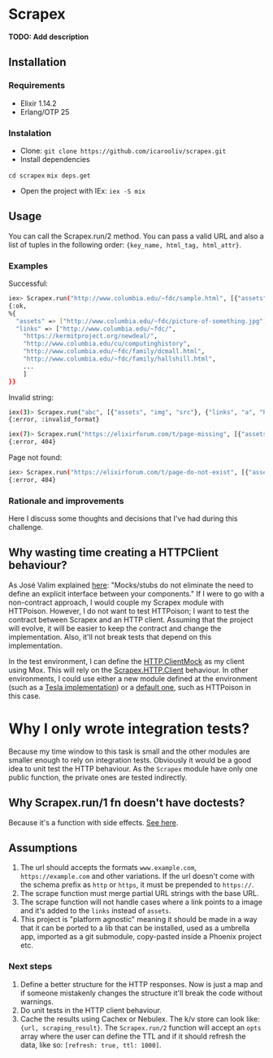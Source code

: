 # Scrapex

**TODO: Add description**

## Installation

### Requirements

- Elixir 1.14.2
- Erlang/OTP 25

### Instalation

- Clone:
  `git clone https://github.com/icarooliv/scrapex.git`
- Install dependencies

`cd scrapex`
`mix deps.get`

- Open the project with IEx:
  `iex -S mix`

## Usage

You can call the Scrapex.run/2 method. You can pass a valid URL and also a list of tuples in the following order: `{key_name, html_tag, html_attr}`.

### Examples

Successful:

```bash
iex> Scrapex.run("http://www.columbia.edu/~fdc/sample.html", [{"assets", "img", "src"}, {"links", "a", "href"}])
{:ok,
%{
  "assets" => ["http://www.columbia.edu/~fdc/picture-of-something.jpg"],
  "links" => ["http://www.columbia.edu/~fdc/",
    "https://kermitproject.org/newdeal/",
    "http://www.columbia.edu/cu/computinghistory",
    "http://www.columbia.edu/~fdc/family/dcmall.html",
    "http://www.columbia.edu/~fdc/family/hallshill.html",
    ...
    ]
}}
```

Invalid string:

```bash
iex(3)> Scrapex.run("abc", [{"assets", "img", "src"}, {"links", "a", "href"}])
{:error, :invalid_format}
```

```bash
iex(7)> Scrapex.run("https://elixirforum.com/t/page-missing", [{"assets", "img", "src"}, {"links", "a", "href"}])
{:error, 404}
```

Page not found:

```bash
iex> Scrapex.run("https://elixirforum.com/t/page-do-not-exist", [{"assets", "img", "src"}, {"links", "a", "href"}])
{:error, 404}
```

### Rationale and improvements

Here I discuss some thoughts and decisions that I've had during this challenge.

## Why wasting time creating a HTTPClient behaviour?

As José Valim explained [here](https://blog.plataformatec.com.br/2015/10/mocks-and-explicit-contracts/): "Mocks/stubs do not eliminate the need to define an explicit interface between your components." If I were to go with a non-contract approach, I would couple my Scrapex module with HTTPoison. However, I do not want to test HTTPoison; I want to test the contract between Scrapex and an HTTP client. Assuming that the project will evolve, it will be easier to keep the contract and change the implementation. Also, it'll not break tests that depend on this implementation.

In the test environment, I can define the [HTTP.ClientMock](https://github.com/icarooliv/scrapex/blob/main/test/test_helper.exs#L3-L4) as my client using Mox. This will rely on the [Scrapex.HTTP.Client](https://github.com/icarooliv/scrapex/blob/main/lib/scrapex/http/client.ex) behaviour. In other environments, I could use either a new module defined at the environment (such as a [Tesla implementation](https://github.com/teamon/tesla)) or a [default one](https://github.com/icarooliv/scrapex/blob/main/lib/scrapex/http/client.ex#L16-L19), such as HTTPoison in this case.

# Why I only wrote integration tests?

Because my time window to this task is small and the other modules are smaller enough to rely on integration tests. Obviously it would be a good idea to unit test the HTTP behaviour. As the `Scrapex` module have only one public function, the private ones are tested indirectly.

## Why Scrapex.run/1 fn doesn't have doctests?

Because it's a function with side effects. [See here](https://elixirforum.com/t/doctests-and-http-calls/1508/2).

## Assumptions

1. The url should accepts the formats `www.example.com`, `https://example.com` and other variations. If the url doesn't come with the schema prefix as `http` or `https`, it must be prepended to `https://`.
2. The scrape function must merge partial URL strings with the base URL.
3. The scrape function will not handle cases where a link points to a image and it's added to the `links` instead of `assets`.
4. This project is "platform agnostic" meaning it should be made in a way that it can be ported to a lib that can be installed, used as a umbrella app, imported as a git submodule, copy-pasted inside a Phoenix project etc.

### Next steps

1. Define a better structure for the HTTP responses. Now is just a map and if someone mistakenly changes the structure it'll break the code without warnings.
2. Do unit tests in the HTTP client behaviour.
3. Cache the results using Cachex or Nebulex. The k/v store can look like: `{url, scraping_result}`. The `Scrapex.run/2` function will accept an `opts` array where the user can define the TTL and if it should refresh the data, like so: `[refresh: true, ttl: 1000]`.
